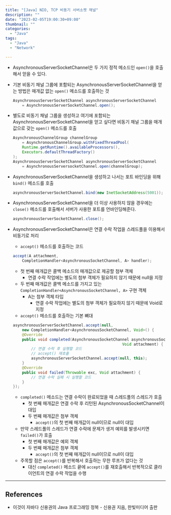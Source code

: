 ```yaml
---
title: "[Java] NIO, TCP 비동기 서버소켓 채널"
description: ""
date: "2023-02-05T19:00:30+09:00"
thumbnail: ""
categories:
  - "Java"
tags:
  - "Java"
  - "Network"

---
```

<!--more-->

- AsynchronousServerSocketChannel은 두 가지 정적 메소드인 `open()`을 호출해서 얻을 수 있다.
- 기본 비동기 채널 그룹에 포함되는 AsynchronousServerSocketChannel을 얻는 방법은 매개값 없는 `open()` 메소드를 호출하는 것
    
    ```java
    AsynchronousServerSocketChannel asynchronousServerSocketChannel 
    	= AsynchronousServerSocketChannel.open();
    ```
    
- 별도로 비동기 채널 그룹을 생성하고 여기에 포함되는 AsynchronousServerSocketChannel을 얻고 싶다면 비동기 채널 그룹을 매개값으로 갖는 `open()` 메소드를 호출
    
    ```java
    AsynchronousChannelGroup channelGroup
    	= AsynchronousChannelGroup.withFixedThreadPool(
    	Runtime.getRuntime().availableProcessors(),
    	Executors.defaultThreadFactory()
    );
    AsynchronousServerSocketChannel asynchronousServerSocketChannel
    	= AsynchronousServersocketChannel.open(channelGroup);
    ```
    
- AsynchronousServerSocketChannel을 생성하고 나서는 포트 바인딩을 위해 `bind()` 메소드를 호출
    
    ```java
    asynchronousServerSocketChannel.bind(new InetSocketAddress(5001));
    ```
    
- AsynchronousServerSocketChannel을 더 이상 사용하지 않을 경우에는 `close()` 메소드를 호출해서 서버가 사용한 포트를 언바인딩해준다.
    
    ```java
    asynchronousServerSocketChannel.close();
    ```
    
- AsynchronousServerSocketChannel은 연결 수락 작업을 스레드풀을 이용해서 비동기로 처리
    - `accept()` 메소드를 호출하는 코드
    
    ```java
    accept(A attachment, 
    	CompletionHandler<AsynchronousSocketChannel, A> handler);
    ```
    
    - 첫 번째 매개값은 콜백 메소드의 매개값으로 제공할 첨부 객체
        - 연결 수락 작업에는 별도의 첨부 객체가 필요하지 않기 때문에 null을 지정
    - 두 번째 매개값은 콜백 메소드를 가지고 있는 `CompletionHandler<AsynchronousSocketChannel, A>` 구현 객체
        - A는 첨부 객체 타입
            - 연결 수락 작업에는 별도의 첨부 객체가 필요하지 않기 때문에 Void로 지정
    - `accept()` 메소드를 호출하는 기본 뼈대
    
    ```java
    asynchronousServerSocketChannel.accept(null,
    	new CompletionHandler<AsynchronousSocketChannel, Void>() {
    	@Override
    	public void completed(AsynchronousSocketChannel asynchronousSocketChannel,
    												Void attachment) {
    		// 연결 수락 후 실행할 코드
    		// accept() 재호출
    		asynchronousServerSocketChannel.accept(null, this);
    	}
    	@Override
    	public void failed(Throwable exc, Void attachment) {
    		// 연결 수락 실패 시 실행할 코드
    	}
    });
    ```
    
    - `completed()` 메소드는 연결 수락이 완료되었을 때 스레드풀의 스레드가 호출
        - 첫 번째 매개값은 연결 수락 후 리턴된 AsynchronousSocketChannel이 대입
        - 두 번째 매개값은 첨부 객체
            - `accept()`의 첫 번째 매개값이 null이므로 null이 대입
    - 만약 스레드풀의 스레드가 연결 수락에 문제가 생겨 예외를 발생시키면 `failed()`가 호출
        - 첫 번째 매개값은 예외 객체
        - 두 번째 매개값은 첨부 객체
            - `accept()`의 첫 번째 매개값이 null이므로 null이 대입
    - 주목할 점은 `accept()`를 반복해서 호출하는 무한 루프가 없다는 것
        - 대신 `completed()` 메소드 끝에 `accept()`를 재호출해서 반복적으로 클라이언트의 연결 수락 작업을 수행

---

## References

- 이것이 자바다 신용권의 Java 프로그래밍 정복 - 신용권 지음, 한빛미디어 출판
